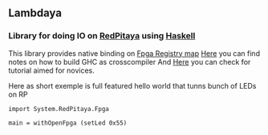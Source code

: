 Lambdaya
--------

### Library for doing IO on [RedPitaya](http://redpitaya.com/) using [Haskell](https://www.haskell.org/)

This library provides native binding on [Fpga Registry map](https://github.com/RedPitaya/RedPitaya/blob/master/fpga/doc/RedPitaya_HDL_memory_map.odt?raw=true)
[Here](doc/build.md) you can find notes on how to build GHC as crosscompiler
And [Here](doc/tutorial.md) you can check for tutorial aimed for novices.


Here as short exemple is full featured hello world that tunns bunch of LEDs on RP

    import System.RedPitaya.Fpga

    main = withOpenFpga (setLed 0x55)

